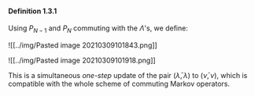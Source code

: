 #### Definition 1.3.1

Using $P_{N-1}$ and $P_N$ commuting with the $\Lambda$'s, we define:

![[../img/Pasted image 20210309101843.png]]

![[../img/Pasted image 20210309101918.png]]

This is a simultaneous *one-step* update of the pair $(\bar\lambda,\lambda)$ to $(\bar \nu,\nu)$, which is compatible with the whole scheme of commuting Markov operators.

